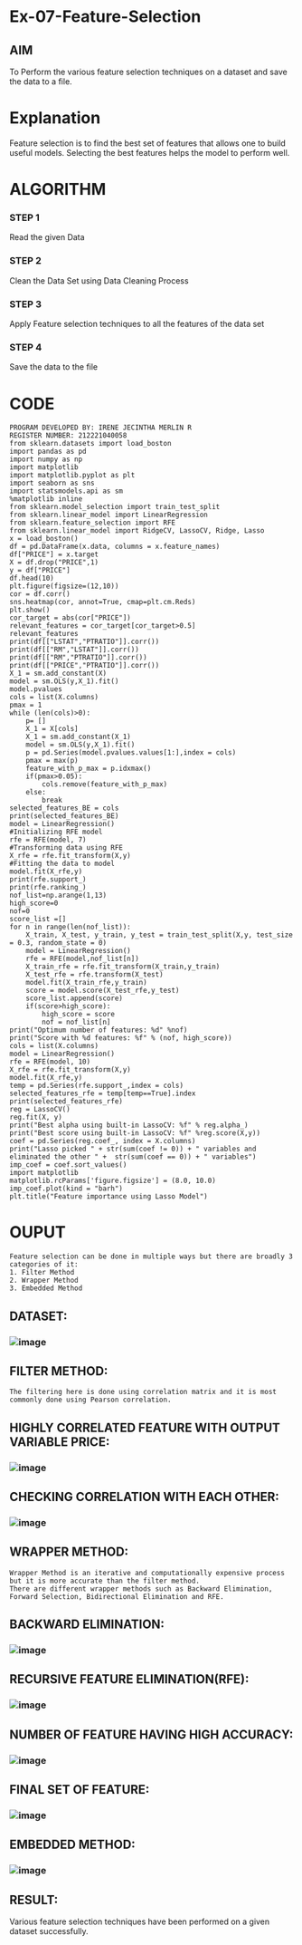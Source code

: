 # Ex-07-Feature-Selection
## AIM
To Perform the various feature selection techniques on a dataset and save the data to a file. 

# Explanation
Feature selection is to find the best set of features that allows one to build useful models.
Selecting the best features helps the model to perform well. 

# ALGORITHM
### STEP 1
Read the given Data
### STEP 2
Clean the Data Set using Data Cleaning Process
### STEP 3
Apply Feature selection techniques to all the features of the data set
### STEP 4
Save the data to the file


# CODE
```
PROGRAM DEVELOPED BY: IRENE JECINTHA MERLIN R
REGISTER NUMBER: 212221040058
from sklearn.datasets import load_boston
import pandas as pd
import numpy as np
import matplotlib
import matplotlib.pyplot as plt
import seaborn as sns
import statsmodels.api as sm
%matplotlib inline
from sklearn.model_selection import train_test_split
from sklearn.linear_model import LinearRegression
from sklearn.feature_selection import RFE
from sklearn.linear_model import RidgeCV, LassoCV, Ridge, Lasso
x = load_boston()
df = pd.DataFrame(x.data, columns = x.feature_names)
df["PRICE"] = x.target
X = df.drop("PRICE",1) 
y = df["PRICE"]          
df.head(10)
plt.figure(figsize=(12,10))
cor = df.corr()
sns.heatmap(cor, annot=True, cmap=plt.cm.Reds)
plt.show()
cor_target = abs(cor["PRICE"])
relevant_features = cor_target[cor_target>0.5]
relevant_features
print(df[["LSTAT","PTRATIO"]].corr())
print(df[["RM","LSTAT"]].corr())
print(df[["RM","PTRATIO"]].corr())
print(df[["PRICE","PTRATIO"]].corr())
X_1 = sm.add_constant(X)
model = sm.OLS(y,X_1).fit()
model.pvalues
cols = list(X.columns)
pmax = 1
while (len(cols)>0):
    p= []
    X_1 = X[cols]
    X_1 = sm.add_constant(X_1)
    model = sm.OLS(y,X_1).fit()
    p = pd.Series(model.pvalues.values[1:],index = cols)      
    pmax = max(p)
    feature_with_p_max = p.idxmax()
    if(pmax>0.05):
        cols.remove(feature_with_p_max)
    else:
        break
selected_features_BE = cols
print(selected_features_BE)
model = LinearRegression()
#Initializing RFE model
rfe = RFE(model, 7)
#Transforming data using RFE
X_rfe = rfe.fit_transform(X,y)  
#Fitting the data to model
model.fit(X_rfe,y)
print(rfe.support_)
print(rfe.ranking_)
nof_list=np.arange(1,13)            
high_score=0
nof=0           
score_list =[]
for n in range(len(nof_list)):
    X_train, X_test, y_train, y_test = train_test_split(X,y, test_size = 0.3, random_state = 0)
    model = LinearRegression()
    rfe = RFE(model,nof_list[n])
    X_train_rfe = rfe.fit_transform(X_train,y_train)
    X_test_rfe = rfe.transform(X_test)
    model.fit(X_train_rfe,y_train)
    score = model.score(X_test_rfe,y_test)
    score_list.append(score)
    if(score>high_score):
        high_score = score
        nof = nof_list[n]
print("Optimum number of features: %d" %nof)
print("Score with %d features: %f" % (nof, high_score))
cols = list(X.columns)
model = LinearRegression()
rfe = RFE(model, 10)             
X_rfe = rfe.fit_transform(X,y)  
model.fit(X_rfe,y)              
temp = pd.Series(rfe.support_,index = cols)
selected_features_rfe = temp[temp==True].index
print(selected_features_rfe)
reg = LassoCV()
reg.fit(X, y)
print("Best alpha using built-in LassoCV: %f" % reg.alpha_)
print("Best score using built-in LassoCV: %f" %reg.score(X,y))
coef = pd.Series(reg.coef_, index = X.columns)
print("Lasso picked " + str(sum(coef != 0)) + " variables and eliminated the other " +  str(sum(coef == 0)) + " variables")
imp_coef = coef.sort_values()
import matplotlib
matplotlib.rcParams['figure.figsize'] = (8.0, 10.0)
imp_coef.plot(kind = "barh")
plt.title("Feature importance using Lasso Model")
```
# OUPUT
```
Feature selection can be done in multiple ways but there are broadly 3 categories of it:
1. Filter Method
2. Wrapper Method
3. Embedded Method
```
## DATASET:
### ![image](https://github.com/Irenejecinthamerlin/Ex-07-Feature-Selection/assets/128350225/9a7a2caa-efde-43bd-9590-06b601ff60dd)
## FILTER METHOD:
```
The filtering here is done using correlation matrix and it is most commonly done using Pearson correlation.
```
## HIGHLY CORRELATED FEATURE WITH OUTPUT VARIABLE PRICE:
### ![image](https://github.com/Irenejecinthamerlin/Ex-07-Feature-Selection/assets/128350225/07182799-dc0c-40b3-bee6-8b33ceaa2ccb)
## CHECKING CORRELATION WITH EACH OTHER:
### ![image](https://github.com/Irenejecinthamerlin/Ex-07-Feature-Selection/assets/128350225/bd8c459a-37a9-4cdf-8d08-03ec37ab9649)
## WRAPPER METHOD:
```
Wrapper Method is an iterative and computationally expensive process but it is more accurate than the filter method.
There are different wrapper methods such as Backward Elimination, Forward Selection, Bidirectional Elimination and RFE.
```
## BACKWARD ELIMINATION:
### ![image](https://github.com/Irenejecinthamerlin/Ex-07-Feature-Selection/assets/128350225/a2166377-ff4f-458b-8c82-43abc96ad5c6)
## RECURSIVE FEATURE ELIMINATION(RFE):
### ![image](https://github.com/Irenejecinthamerlin/Ex-07-Feature-Selection/assets/128350225/c4d578a4-468a-4ee7-883a-8c1cfd7671dd)
## NUMBER OF FEATURE HAVING HIGH ACCURACY:
### ![image](https://github.com/Irenejecinthamerlin/Ex-07-Feature-Selection/assets/128350225/5dcb6895-931c-4f76-9544-1f151a80b046)
## FINAL SET OF FEATURE:
### ![image](https://github.com/Irenejecinthamerlin/Ex-07-Feature-Selection/assets/128350225/3cf3f044-2b37-4a4a-a0e4-62c3bbd8d46e)
## EMBEDDED METHOD:
### ![image](https://github.com/Irenejecinthamerlin/Ex-07-Feature-Selection/assets/128350225/adf92aee-b8ce-48d6-834d-06781fb50b52)
## RESULT:
Various feature selection techniques have been performed on a given dataset successfully.











